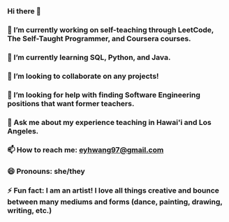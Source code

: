 ### Hi there 👋
### 🔭 I’m currently working on self-teaching through LeetCode, The Self-Taught Programmer, and Coursera courses.
### 🌱 I’m currently learning SQL, Python, and Java.
### 👯 I’m looking to collaborate on any projects!
### 🤔 I’m looking for help with finding Software Engineering positions that want former teachers.
### 💬 Ask me about my experience teaching in Hawai'i and Los Angeles.
### 📫 How to reach me: eyhwang97@gmail.com
### 😄 Pronouns: she/they
### ⚡ Fun fact: I am an artist! I love all things creative and bounce between many mediums and forms (dance, painting, drawing, writing, etc.)


<!--
**estheryoojinhwang/estheryoojinhwang** is a ✨ _special_ ✨ repository because its `README.md` (this file) appears on your GitHub profile.

Here are some ideas to get you started:

### - 🔭 I’m currently working on self-teaching through LeetCode, The Self-Taught Programmer, and Coursera courses.
### - 🌱 I’m currently learning SQL and Python.
### - 👯 I’m looking to collaborate on any projects!
### - 🤔 I’m looking for help with finding Software Engineering positions that want former teachers.
### 💬 Ask me about my experience teaching in Hawai'i and Los Angeles.
### 📫 How to reach me: eyhwang97@gmail.com
### 😄 Pronouns: she/they
### ⚡ Fun fact: I am an artist! I love all things creative and bounce between many mediums and forms (dance, painting, drawing, writing, etc.)
-->
